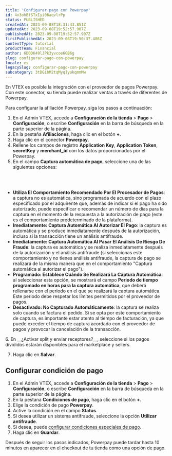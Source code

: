 ```yaml
---
title: 'Configurar pago con Powerpay'
id: 4v3ohBfSTxIyi06aqvlrPp
status: PUBLISHED
createdAt: 2023-09-08T18:31:43.851Z
updatedAt: 2023-09-08T19:52:57.907Z
publishedAt: 2023-09-08T19:52:57.907Z
firstPublishedAt: 2023-09-08T19:50:37.486Z
contentType: tutorial
productTeam: Financial
author: 6DODK49lJPk3yvcoe6GB6g
slug: configurar-pago-con-powerpay
locale: es
legacySlug: configurar-pago-con-powerpay
subcategory: 3tDGibM2tqMyqIyukqmmMw
---
```


En VTEX es posible la integración con el proveedor de pagos Powerpay. Con este conector, su tienda puede realizar ventas a través de diferentes de Powerpay.

Para configurar la afiliación Powerpay, siga los pasos a continuación:

1. En el Admin VTEX, accede a __Configuración de la tienda__ > __Pago__ > __Configuración__, o escribe __Configuración__ en la barra de búsqueda en la parte superior de la página.
2. En la pestaña __Afiliaciones__, haga clic en el botón __+__.
3. Haga clic en el conector __Powerpay__.
4. Rellene los campos de registro __Application Key__, __Application Token__, __secretKey__ y __merchant_id__ con los datos proporcionados por el Powerpay.
5. En el campo __Captura automática de pago__, seleccione una de las siguientes opciones:
<br>
<ul>
<br>
    	<li><b>Utiliza El Comportamiento Recomendado Por El Procesador de Pagos</b>: a captura no es automática, sino programada de acuerdo con el plazo especificado por el adquirente que, además de indicar si el pago ha sido autorizado, puede especificar o recomendar un número de días para la captura en el momento de la respuesta a la autorización de pago (este es el comportamiento predeterminado de la plataforma).</li>
    	<li><b>Imediatamente: Captura Automática Al Autorizar El Pago</b>: la captura es automática y se produce inmediatamente después de la autorización, incluso si la transacción tiene un análisis antifraude.</li>
   		<li><b>Imediatamente: Captura Automática Al Pasar El Análisis De Riesgo De Fraude</b>: la captura es automática y se realiza inmediatamente después de la autorización y el análisis antifraude (si seleccionas este comportamiento y no tienes análisis antifraude, la captura de pago se realizará de la misma manera que en el comportamiento "Captura automática al autorizar el pago").</li>
   		<li><b>Programado: Establece Cuándo Se Realizará La Captura Automática</b>: al seleccionar esta opción, se mostrará el campo <b>Periodo de tiempo programado en horas para la captura automática</b>, que deberá rellenarse con el periodo en el que se realizará la captura automática. Este periodo debe respetar los límites permitidos por el proveedor de pagos.</li>        
   		<li><b>Desactivado: No Capturado Automáticamente</b>: la captura se realiza solo cuando se factura el pedido. Si se opta por este comportamiento de captura, es importante estar atento al tiempo de facturación, ya que puede exceder el tiempo de captura acordado con el proveedor de pagos y provocar la cancelación de la transacción.</li>
</ul>
6. En __¿Activar split y enviar receptores?__, seleccione si los pagos divididos estarán disponibles para el marketplace y sellers.

7. Haga clic en __Salvar__.

## Configurar condición de pago

1. En el Admin VTEX, accede a __Configuración de la tienda__ > __Pago__ > __Configuración__, o escribe __Configuración__ en la barra de búsqueda en la parte superior de la página.
2. En la pestana __Condiciones de pago__, haga clic en el botón __+__.
3. Elige la condición de pago __Powerpay__.
4. Active la condición en el campo __Status__.
5. Si desea utilizar un sistema antifraude, seleccione la opción __Utilizar antifraude__.
6. Si desea, puede [configurar condiciones especiales de pago](https://help.vtex.com/es/tutorial/condiciones-especiales--tutorials_456?&utm_source=autocomplete#).
7. Haga clic en __Guardar__.

Después de seguir los pasos indicados, Powerpay puede tardar hasta 10 minutos en aparecer en el checkout de tu tienda como una opción de pago.
